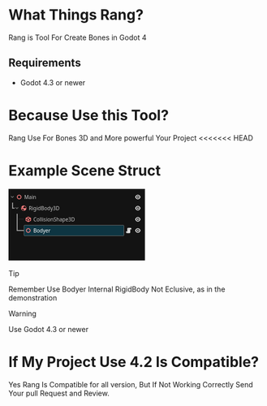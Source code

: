 # What Things Rang?
Rang is Tool For Create Bones in Godot 4


## Requirements 
- Godot 4.3 or newer

# Because Use this Tool?
Rang Use For Bones 3D and More powerful Your Project
<<<<<<< HEAD
# Example Scene Struct
![Scene Example Use](images/Example_Scene.png)

> [!TIP] 
> Remember Use Bodyer Internal RigidBody Not Eclusive, as in the demonstration

> [!WARNING]
> Use Godot 4.3 or newer

# If My Project Use 4.2 Is Compatible? 
Yes Rang Is Compatible for all version, But If Not Working Correctly Send Your pull Request and Review.
